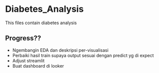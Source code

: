 # Diabetes_Analysis
This files contain diabetes analysis 

## Progress??
- Ngembangin EDA dan deskripsi per-visualisasi
- Perbaiki hasil train supaya output sesuai dengan predict yg di expect
- Adjust streamlit
- Buat dashboard di looker
